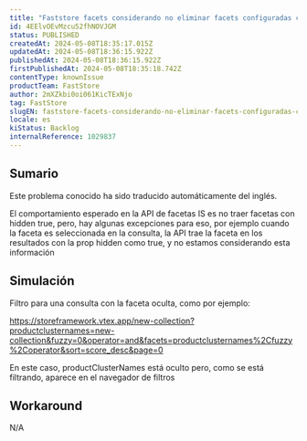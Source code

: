 ```yaml
---
title: "Faststore facets considerando no eliminar facets configuradas como ne hidden"
id: 4EElvOEvMzcu52fhNOVJGM
status: PUBLISHED
createdAt: 2024-05-08T18:35:17.015Z
updatedAt: 2024-05-08T18:36:15.922Z
publishedAt: 2024-05-08T18:36:15.922Z
firstPublishedAt: 2024-05-08T18:35:18.742Z
contentType: knownIssue
productTeam: FastStore
author: 2mXZkbi0oi061KicTExNjo
tag: FastStore
slugEN: faststore-facets-considerando-no-eliminar-facets-configuradas-como-ne-hidden
locale: es
kiStatus: Backlog
internalReference: 1029837
---
```


## Sumario

<div class="alert alert-info">
  <p>Este problema conocido ha sido traducido automáticamente del inglés.</p>
</div>



El comportamiento esperado en la API de facetas IS es no traer facetas con hidden true, pero, hay algunas excepciones para eso, por ejemplo cuando la faceta es seleccionada en la consulta, la API trae la faceta en los resultados con la prop hidden como true, y no estamos considerando esta información



## Simulación



Filtro para una consulta con la faceta oculta, como por ejemplo:

https://storeframework.vtex.app/new-collection?productclusternames=new-collection&fuzzy=0&operator=and&facets=productclusternames%2Cfuzzy%2Coperator&sort=score_desc&page=0

En este caso, productClusterNames está oculto pero, como se está filtrando, aparece en el navegador de filtros



## Workaround


N/A





